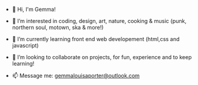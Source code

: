 - 👋 Hi, I'm Gemma!


- 👀 I’m interested in coding, design, art, nature, cooking & music (punk, northern soul, motown, ska & more!)
- 🌱 I’m currently learning front end web developement (html,css and javascript)
- 💞️ I’m looking to collaborate on projects, for fun, experience and to keep learning!
- 📫 Message me: gemmalouisaporter@outlook.com

<!---
GemmaLP/GemmaLP is a ✨ special ✨ repository because its `README.md` (this file) appears on your GitHub profile.
You can click the Preview link to take a look at your changes.
--->
